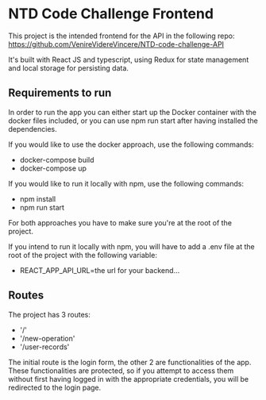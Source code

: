 # NTD Code Challenge Frontend
This project is the intended frontend for the API in the following repo: https://github.com/VenireVidereVincere/NTD-code-challenge-API

It's built with React JS and typescript, using Redux for state management and local storage for persisting data. 

## Requirements to run
In order to run the app you can either start up the Docker container with the docker files included, or you can use npm run start after having installed the dependencies. 

If you would like to use the docker approach, use the following commands:

- docker-compose build
- docker-compose up

If you would like to run it locally with npm, use the following commands:

- npm install
- npm run start

For both approaches you have to make sure you're at the root of the project. 

If you intend to run it locally with npm, you will have to add a .env file at the root of the project with the following variable:

- REACT_APP_API_URL=the url for your backend...

## Routes
The project has 3 routes:

* '/'
* '/new-operation'
* '/user-records'

The initial route is the login form, the other 2 are functionalities of the app. These functionalities are protected, so if you attempt to access them without first having logged in with the appropriate credentials, you will be redirected to the login page.

